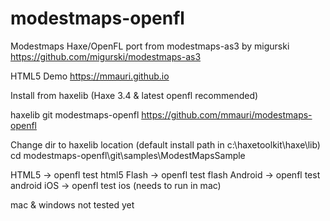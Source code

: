 # modestmaps-openfl
Modestmaps Haxe/OpenFL port from modestmaps-as3 by migurski
https://github.com/migurski/modestmaps-as3

HTML5 Demo
https://mmauri.github.io

Install from haxelib (Haxe 3.4 & latest openfl recommended)

haxelib git modestmaps-openfl https://github.com/mmauri/modestmaps-openfl

Change dir to haxelib location (default install path in c:\haxetoolkit\haxe\lib)
cd modestmaps-openfl\git\samples\ModestMapsSample

HTML5 -> openfl test html5
Flash -> openfl test flash
Android -> openfl test android
iOS -> openfl test ios  (needs to run in mac)

mac & windows not tested yet

